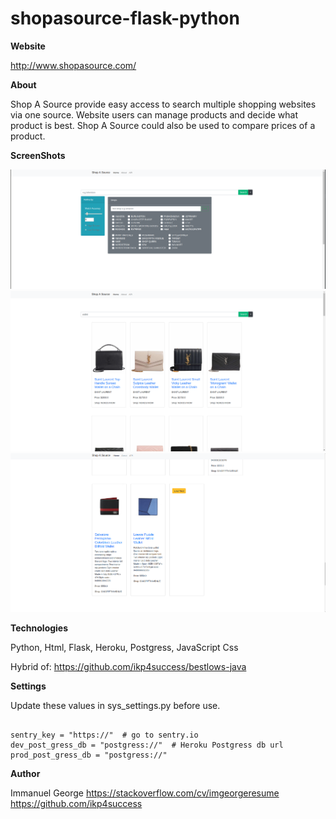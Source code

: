 # shopasource-flask-python

**Website**

http://www.shopasource.com/

**About**

Shop A Source provide easy access to search multiple shopping websites via one source. Website users can manage products and decide what product is best. Shop A Source could also be used to compare prices of a product.

**ScreenShots**

![s1](https://github.com/ikp4success/shopasource/blob/master/screenshots/s1.png)
![s2](https://github.com/ikp4success/shopasource/blob/master/screenshots/s2.png)
![s3](https://github.com/ikp4success/shopasource/blob/master/screenshots/s3.png)

**Technologies**

Python,
Html,
Flask,
Heroku,
Postgress,
JavaScript
Css

Hybrid of: https://github.com/ikp4success/bestlows-java

**Settings**

Update these values in sys_settings.py before use.

```

sentry_key = "https://"  # go to sentry.io
dev_post_gress_db = "postgress://"  # Heroku Postgress db url
prod_post_gress_db = "postgress://"

```


**Author**

Immanuel George
https://stackoverflow.com/cv/imgeorgeresume
https://github.com/ikp4success
